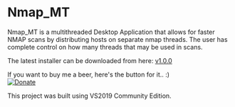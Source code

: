 # Nmap_MT
Nmap_MT is a multithreaded Desktop Application that allows for faster NMAP scans by distributing hosts on separate nmap threads.
The user has complete control on how many threads that may be used in scans.

The latest installer can be downloaded from here: <a href=""> v1.0.0</a> 

If you want to buy me a beer, here's the button for it.. :)<br/>
[![Donate](https://img.shields.io/badge/Donate-PayPal-green.svg)](https://paypal.me/ABhuttoo?locale.x=en_US)

This project was built using VS2019 Community Edition.
